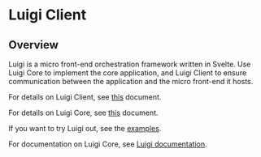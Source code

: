 # Luigi Client

## Overview

Luigi is a micro front-end orchestration framework written in Svelte. Use Luigi Core to implement the core application, and Luigi Client to ensure communication between the application and the micro front-end it hosts. 

For details on Luigi Client, see [this](https://github.com/kyma-project/luigi/tree/master/client) document.

For details on Luigi Core, see [this](https://github.com/kyma-project/luigi/tree/master/core) document.

If you want to try Luigi out, see the [examples](https://github.com/kyma-project/luigi/tree/master/core/examples).

For documentation on Luigi Core, see [Luigi documentation](https://github.com/kyma-project/luigi/tree/master/docs).
